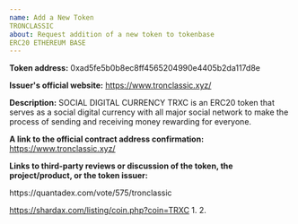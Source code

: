 ```yaml
---
name: Add a New Token
TRONCLASSIC
about: Request addition of a new token to tokenbase
ERC20 ETHEREUM BASE
---
```


<!-- This is a request to add a new token to tokenbase. You must follow the template below to request token addition.

Token addition guide: https://www.reddit.com/r/ForkDelta/comments/7tntnz/how_to_get_an_erc20_token_listed_on_forkdelta/
Got questions? Join Discord chat: https://discord.gg/mMnRq7m
-->

**Token address:**
0xad5fe5b0b8ec8ff4565204990e4405b2da117d8e

**Issuer's official website:**
https://www.tronclassic.xyz/

**Description:** <!-- 1-3 sentences for the token's description: at least one on the token issuer (eg., the product they are building) and one on token's purpose. -->
SOCIAL DIGITAL CURRENCY
TRXC is an ERC20 token that serves as a social digital currency with all major social network to make the process of sending and receiving money rewarding for everyone.

**A link to the official contract address confirmation:** <!-- Contract address confirmation MUST be linked from the official website and MUST be visible publicly. It CANNOT be an Etherscan.io link. If the confirmation is not visible immediately, include an explanation of how to find it. -->
https://www.tronclassic.xyz/

**Links to third-party reviews or discussion of the token, the project/product, or the token issuer:**
<!--https://quantadex.com/vote/575/tronclassic
https://shardax.com/listing/coin.php?coin=TRXC
Links should be of at least two disctinct kinds, including, but is not limited to: articles in the media, independent blog posts, ICO ranking websites, third party reporting on established company partnerships, YouTube videos, comments from high ranked users in BitcoinTalk.
Note:
* We are looking for substance in reviews. Reviews like "Interesting project, good luck", "to the moon" are NOT acceptable.
* These reviews cannot be on a resource controlled by the project (ie., project's subreddits or Telegram channels do not count as third-party discussion).
-->https://quantadex.com/vote/575/tronclassic
https://shardax.com/listing/coin.php?coin=TRXC
1. 
2.
